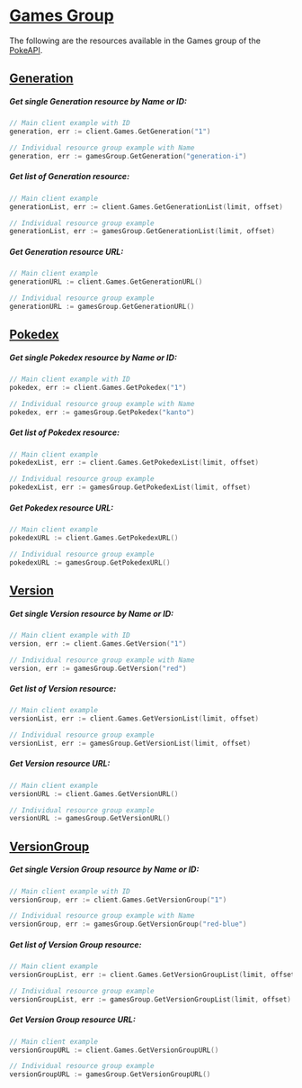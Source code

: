 # [Games Group](https://pokeapi.co/docs/v2#games-section)

The following are the resources available in the Games group of the [PokeAPI](https://pokeapi.co/).

## [Generation](https://pokeapi.co/docs/v2#generations)

##### Get single Generation resource by Name or ID:

```go
// Main client example with ID
generation, err := client.Games.GetGeneration("1")

// Individual resource group example with Name
generation, err := gamesGroup.GetGeneration("generation-i")
```

##### Get list of Generation resource:

```go
// Main client example
generationList, err := client.Games.GetGenerationList(limit, offset)

// Individual resource group example
generationList, err := gamesGroup.GetGenerationList(limit, offset)
```

##### Get Generation resource URL:

```go
// Main client example
generationURL := client.Games.GetGenerationURL()

// Individual resource group example
generationURL := gamesGroup.GetGenerationURL()
```

## [Pokedex](https://pokeapi.co/docs/v2#pokedexes)

##### Get single Pokedex resource by Name or ID:

```go
// Main client example with ID
pokedex, err := client.Games.GetPokedex("1")

// Individual resource group example with Name
pokedex, err := gamesGroup.GetPokedex("kanto")
```

##### Get list of Pokedex resource:

```go
// Main client example
pokedexList, err := client.Games.GetPokedexList(limit, offset)

// Individual resource group example
pokedexList, err := gamesGroup.GetPokedexList(limit, offset)
```

##### Get Pokedex resource URL:

```go
// Main client example
pokedexURL := client.Games.GetPokedexURL()

// Individual resource group example
pokedexURL := gamesGroup.GetPokedexURL()
```

## [Version](https://pokeapi.co/docs/v2#versions)

##### Get single Version resource by Name or ID:

```go
// Main client example with ID
version, err := client.Games.GetVersion("1")

// Individual resource group example with Name
version, err := gamesGroup.GetVersion("red")
```

##### Get list of Version resource:

```go
// Main client example
versionList, err := client.Games.GetVersionList(limit, offset)

// Individual resource group example
versionList, err := gamesGroup.GetVersionList(limit, offset)
```

##### Get Version resource URL:

```go
// Main client example
versionURL := client.Games.GetVersionURL()

// Individual resource group example
versionURL := gamesGroup.GetVersionURL()
```

## [VersionGroup](https://pokeapi.co/docs/v2#version-groups)

##### Get single Version Group resource by Name or ID:

```go
// Main client example with ID
versionGroup, err := client.Games.GetVersionGroup("1")

// Individual resource group example with Name
versionGroup, err := gamesGroup.GetVersionGroup("red-blue")
```

##### Get list of Version Group resource:

```go
// Main client example
versionGroupList, err := client.Games.GetVersionGroupList(limit, offset)

// Individual resource group example
versionGroupList, err := gamesGroup.GetVersionGroupList(limit, offset)
```

##### Get Version Group resource URL:

```go
// Main client example
versionGroupURL := client.Games.GetVersionGroupURL()

// Individual resource group example
versionGroupURL := gamesGroup.GetVersionGroupURL()
```

